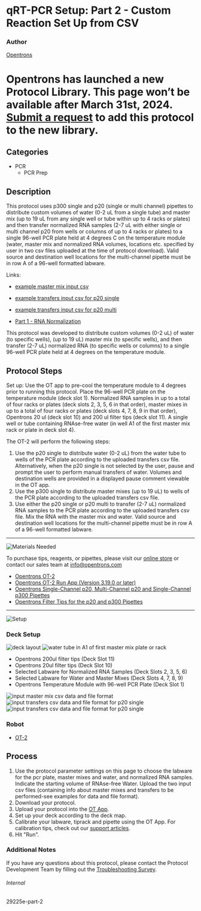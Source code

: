 # qRT-PCR Setup: Part 2 - Custom Reaction Set Up from CSV

### Author
[Opentrons](https://opentrons.com/)


# Opentrons has launched a new Protocol Library. This page won’t be available after March 31st, 2024. [Submit a request](https://docs.google.com/forms/d/e/1FAIpQLSdYYp9QCKow4nn0KlCVsMS3HX0eJ0N9O7-erajKvcpT0lWbSg/viewform) to add this protocol to the new library.

## Categories
* PCR
     * PCR Prep

## Description

This protocol uses p300 single and p20 (single or multi channel) pipettes to distribute custom volumes of water (0-2 uL from a single tube) and master mix (up to 19 uL from any single well or tube within up to 4 racks or plates) and then transfer normalized RNA samples (2-7 uL with either single or multi channel p20 from wells or columns of up to 4 racks or plates) to a single 96-well PCR plate held at 4 degrees C on the temperature module (water, master mix and normalized RNA volumes, locations etc. specified by user in two csv files uploaded at the time of protocol download). Valid source and destination well locations for the multi-channel pipette must be in row A of a 96-well formatted labware.

Links:
* [example master mix input csv](https://opentrons-protocol-library-website.s3.amazonaws.com/custom-README-images/29225e/mastermix.csv)

* [example transfers input csv for p20 single](https://opentrons-protocol-library-website.s3.amazonaws.com/custom-README-images/29225e/qRT-PCR_for_p20_single.csv)

* [example transfers input csv for p20 multi](https://opentrons-protocol-library-website.s3.amazonaws.com/custom-README-images/29225e/qRT-PCR_for_p20_multi.csv)

* [Part 1 - RNA Normalization](https://protocols.opentrons.com/protocol/29225e)

This protocol was developed to distribute custom volumes (0-2 uL) of water (to specific wells), (up to 19 uL) master mix (to specific wells), and then transfer (2-7 uL) normalized RNA (to specific wells or columns) to a single 96-well PCR plate held at 4 degrees on the temperature module.

## Protocol Steps

Set up: Use the OT app to pre-cool the temperature module to 4 degrees prior to running this protocol. Place the 96-well PCR plate on the temperature module (deck slot 1). Normalized RNA samples in up to a total of four racks or plates (deck slots 2, 3, 5, 6 in that order), master mixes in up to a total of four racks or plates (deck slots 4, 7, 8, 9 in that order), Opentrons 20 ul (deck slot 10) and 200 ul filter tips (deck slot 11). A single well or tube containing RNAse-free water (in well A1 of the first master mix rack or plate in deck slot 4).

The OT-2 will perform the following steps:
1. Use the p20 single to distribute water (0-2 uL) from the water tube to wells of the PCR plate according to the uploaded transfers csv file. Alternatively, when the p20 single is not selected by the user, pause and prompt the user to perform manual transfers of water. Volumes and destination wells are provided in a displayed pause comment viewable in the OT app.
2. Use the p300 single to distribute master mixes (up to 19 uL) to wells of the PCR plate according to the uploaded transfers csv file.
3. Use either the p20 single or p20 multi to transfer (2-7 uL) normalized RNA samples to the PCR plate according to the uploaded transfers csv file. Mix the RNA with the master mix and water. Valid source and destination well locations for the multi-channel pipette must be in row A of a 96-well formatted labware.

---
![Materials Needed](https://s3.amazonaws.com/opentrons-protocol-library-website/custom-README-images/001-General+Headings/materials.png)

To purchase tips, reagents, or pipettes, please visit our [online store](https://shop.opentrons.com/) or contact our sales team at [info@opentrons.com](mailto:info@opentrons.com)

* [Opentrons OT-2](https://shop.opentrons.com/collections/ot-2-robot/products/ot-2)
* [Opentrons OT-2 Run App (Version 3.19.0 or later)](https://opentrons.com/ot-app/)
* [Opentrons Single-Channel p20, Multi-Channel p20 and Single-Channel p300 Pipettes](https://shop.opentrons.com/collections/ot-2-pipettes/products/single-channel-electronic-pipette)
* [Opentrons Filter Tips for the p20 and p300 Pipettes](https://shop.opentrons.com/collections/opentrons-tips)

---
![Setup](https://s3.amazonaws.com/opentrons-protocol-library-website/custom-README-images/001-General+Headings/Setup.png)

### Deck Setup
![deck layout](https://opentrons-protocol-library-website.s3.amazonaws.com/custom-README-images/29225e/deck_layout.png)
![water tube in A1 of first master mix plate or rack](https://opentrons-protocol-library-website.s3.amazonaws.com/custom-README-images/29225e/water_tube_in_A1_of_first_mastermix_rack.png)

* Opentrons 200ul filter tips (Deck Slot 11)
* Opentrons 20ul filter tips (Deck Slot 10)
* Selected Labware for Normalized RNA Samples (Deck Slots 2, 3, 5, 6)
* Selected Labware for Water and Master Mixes (Deck Slots 4, 7, 8, 9)
* Opentrons Temperature Module with 96-well PCR Plate (Deck Slot 1)

![input master mix csv data and file format](https://opentrons-protocol-library-website.s3.amazonaws.com/custom-README-images/29225e/example_mastermix_csv.png)
![input transfers csv data and file format for p20 single](https://opentrons-protocol-library-website.s3.amazonaws.com/custom-README-images/29225e/example_transfers_csv.png)
![input transfers csv data and file format for p20 single](https://opentrons-protocol-library-website.s3.amazonaws.com/custom-README-images/29225e/screen+capture+example+csv+multi-channel.png)

### Robot
* [OT-2](https://opentrons.com/ot-2)

## Process
1. Use the protocol parameter settings on this page to choose the labware for the pcr plate, master mixes and water, and normalized RNA samples. Indicate the starting volume of RNAse-free Water. Upload the two input csv files (containing info about master mixes and transfers to be performed-see examples for data and file format).
2. Download your protocol.
3. Upload your protocol into the [OT App](https://opentrons.com/ot-app).
4. Set up your deck according to the deck map.
5. Calibrate your labware, tiprack and pipette using the OT App. For calibration tips, check out our [support articles](https://support.opentrons.com/en/collections/1559720-guide-for-getting-started-with-the-ot-2).
6. Hit "Run".

### Additional Notes
If you have any questions about this protocol, please contact the Protocol Development Team by filling out the [Troubleshooting Survey](https://protocol-troubleshooting.paperform.co/).

###### Internal
29225e-part-2
